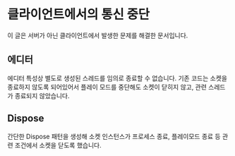 # 클라이언트에서의 통신 중단
이 글은 서버가 아닌 클라이언트에서 발생한 문제를 해결한 문서입니다.

## 에디터
에디터 특성상 별도로 생성된 스레드를 임의로 종료할 수 없습니다.
기존 코드는 소켓을 종료하지 않도록 되어있어서 플레이 모드를 중단해도 소켓이 닫히지 않고, 관련 스레드가 종료되지 않았습니다.

## Dispose
간단한 Dispose 패턴을 생성해 소켓 인스턴스가 프로세스 종료, 플레이모드 종료 등 관련 조건에서 소켓을 닫도록 했습니다.